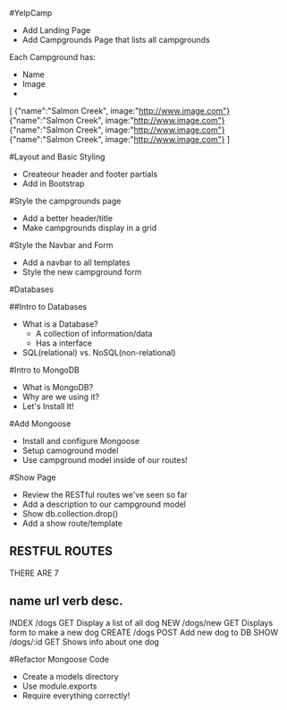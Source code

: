 #YelpCamp

* Add Landing Page
* Add Campgrounds Page that lists all campgrounds


Each Campground has:
* Name
* Image
* 
[
{"name":"Salmon Creek", image:"http://www.image.com"}
{"name":"Salmon Creek", image:"http://www.image.com"}
{"name":"Salmon Creek", image:"http://www.image.com"}
{"name":"Salmon Creek", image:"http://www.image.com"}
]

#Layout and Basic Styling
* Createour header and footer partials
* Add in Bootstrap


#Style the campgrounds page
* Add a better header/title
* Make campgrounds display in a grid

#Style the Navbar and Form
* Add a navbar to all templates
* Style the new campground form


#Databases

##Intro to Databases
* What is a Database?
    * A collection of information/data
    * Has a interface
* SQL(relational) vs. NoSQL(non-relational)


#Intro to MongoDB
* What is MongoDB?
* Why are we using it?
* Let's Install It!

#Add Mongoose
* Install and configure Mongoose
* Setup camoground model
* Use campground model inside of our routes!

#Show Page
* Review the RESTful routes we've seen so far
* Add a description to our campground model
* Show db.collection.drop()
* Add a show route/template


RESTFUL ROUTES
----------------------------------------------------
THERE ARE 7

name      url        verb   desc.
----------------------------------------------------
INDEX    /dogs        GET    Display a list of all dog
NEW      /dogs/new    GET    Displays form to make a new dog
CREATE   /dogs        POST   Add new dog to DB
SHOW     /dogs/:id    GET    Shows info about one dog


#Refactor Mongoose Code
* Create a models directory
* Use module.exports
* Require everything correctly!



















